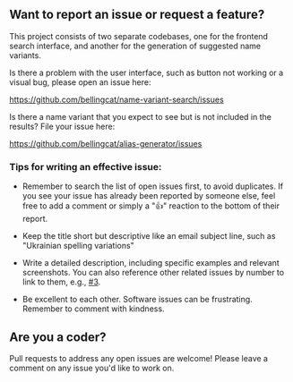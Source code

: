 ## Want to report an issue or request a feature?

This project consists of two separate codebases, one for the frontend search interface, and another for the generation of suggested name variants.

Is there a problem with the user interface, such as button not working or a visual bug,
please open an issue here:

https://github.com/bellingcat/name-variant-search/issues

Is there a name variant that you expect to see but is not included in the results?
File your issue here:

https://github.com/bellingcat/alias-generator/issues

### Tips for writing an effective issue:

 * Remember to search the list of open issues first, to avoid duplicates. If you see your issue has already been reported by someone else, feel free to add a comment or simply a "👍" reaction to the bottom of their report.

 * Keep the title short but descriptive like an email subject line, such as "Ukrainian spelling variations"

 * Write a detailed description, including specific examples and relevant screenshots. You can also reference other related issues by number to link to them, e.g., [#3](https://github.com/bellingcat/name-variant-search/issues/8).

 * Be excellent to each other. Software issues can be frustrating. Remember to comment with kindness.

## Are you a coder?

Pull requests to address any open issues are welcome! Please leave a comment on any issue you'd like to work on.
